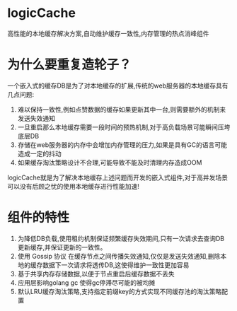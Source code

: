 # logicCache
高性能的本地缓存解决方案,自动维护缓存一致性,内存管理的热点消峰组件
# 为什么要重复造轮子？
一个嵌入式的缓存DB是为了对本地缓存的扩展,传统的web服务器的本地缓存具有几点问题:
1. 难以保持一致性,例如点赞数据的缓存如果更新其中一台,则需要额外的机制来发送失效通知
2. 一旦重启那么本地缓存需要一段时间的预热机制,对于高负载场景可能瞬间压垮底层DB
3. 存储在web服务器的内存中会增加内存管理的压力,如果是具有GC的语言可能造成一定的抖动
4. 如果缓存淘汰策略设计不合理,可能导致不能及时清理内存造成OOM

logicCache就是为了解决本地缓存上述问题而开发的嵌入式组件,对于高并发场景可以没有后顾之忧的使用本地缓存进行性能加速!
# 组件的特性
1. 为降低DB负载,使用租约机制保证频繁缓存失效期间,只有一次请求去查询DB更新缓存,并保证更新的一致性。
2. 使用 Gossip 协议 在缓存节点之间传播失效通知,仅仅是发送失效通知,删除本地的缓存数据下一次请求将透传DB,这使得维护一致性更加容易
3. 基于共享内存存储数据,以便于节点重启后缓存数据不丢失
4. 应用层影响golang gc 使得gc停滞尽可能的被均摊
5. 默认LRU缓存淘汰策略,支持指定前缀key的方式实现不同缓存池的淘汰策略配置
